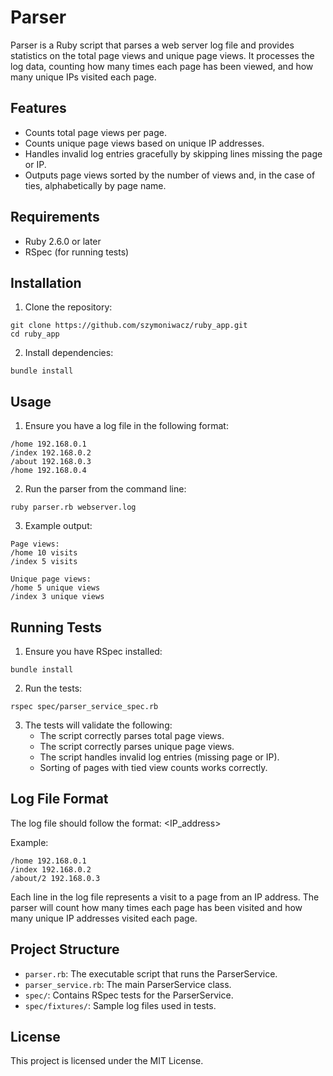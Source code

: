 # Parser

Parser is a Ruby script that parses a web server log file and provides statistics on the total page views and unique page views. It processes the log data, counting how many times each page has been viewed, and how many unique IPs visited each page.

## Features

- Counts total page views per page.
- Counts unique page views based on unique IP addresses.
- Handles invalid log entries gracefully by skipping lines missing the page or IP.
- Outputs page views sorted by the number of views and, in the case of ties, alphabetically by page name.

## Requirements

- Ruby 2.6.0 or later
- RSpec (for running tests)

## Installation

1. Clone the repository:

```
git clone https://github.com/szymoniwacz/ruby_app.git
cd ruby_app
```

2. Install dependencies:

```
bundle install
```

## Usage

1. Ensure you have a log file in the following format:

```
/home 192.168.0.1
/index 192.168.0.2
/about 192.168.0.3
/home 192.168.0.4
```

2. Run the parser from the command line:

```
ruby parser.rb webserver.log
```

3. Example output:

```
Page views:
/home 10 visits
/index 5 visits

Unique page views:
/home 5 unique views
/index 3 unique views
```

## Running Tests

1. Ensure you have RSpec installed:

```
bundle install
```

2. Run the tests:

```
rspec spec/parser_service_spec.rb
```

3. The tests will validate the following:
   - The script correctly parses total page views.
   - The script correctly parses unique page views.
   - The script handles invalid log entries (missing page or IP).
   - Sorting of pages with tied view counts works correctly.

## Log File Format

The log file should follow the format:
<page> <IP_address>

Example:

```
/home 192.168.0.1
/index 192.168.0.2
/about/2 192.168.0.3
```

Each line in the log file represents a visit to a page from an IP address. The parser will count how many times each page has been visited and how many unique IP addresses visited each page.

## Project Structure

- `parser.rb`: The executable script that runs the ParserService.
- `parser_service.rb`: The main ParserService class.
- `spec/`: Contains RSpec tests for the ParserService.
- `spec/fixtures/`: Sample log files used in tests.

## License

This project is licensed under the MIT License.
